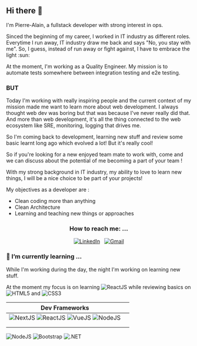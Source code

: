 ## Hi there 👋

I'm Pierre-Alain, a fullstack developer with strong interest in ops.

Sinced the beginning of my career, I worked in IT industry as different roles. Everytime I run away, IT industry draw me back and says "No, you stay with me". So, I guess, instead of run away or fight against, I have to embrace the light :sun:

At the moment, I'm working as a Quality Engineer. My mission is to automate tests somewhere between integration testing and e2e testing.

### BUT

Today I'm working with really inspiring people and the current context of my mission made me want to learn more about web development. I always thought web dev was boring but that was because I've never really did that. And more than web development, it's all the thing connected to the web ecosystem like SRE, monitoring, logging that drives me.

So I'm coming back to development, learning new stuff and review some basic learnt long ago which evolved a lot! But it's really cool!

So if you're looking for a new enjoyed team mate to work with, come and we can discuss about the potential of me becoming a part of your team ! 

With my strong background in IT industry, my ability to love to learn new things, I will be a nice choice to be part of your projects!

My objectives as a developer are : 
* Clean coding more than anything
* Clean Architecture
* Learning and teaching new things or approaches

<h3 align="center">How to reach me: ...</h3>
  <div align="center">
  <a href="https://www.linkedin.com/in/pierre-alain-dubrulle-b15735a3/"><img alt="LinkedIn" src="https://img.shields.io/badge/linkedin%20-%230077B5.svg?&style=flat&logo=linkedin&logoColor=white"/></a> &nbsp;
  <a href="mailto:pierrealain.dubrulle@gmail.com"><img alt="Gmail" src="https://img.shields.io/badge/Gmail-D14836?style=flat&logo=gmail&logoColor=white" /></a>
</div>

### 🌱 I’m currently learning ...

While I'm working during the day, the night I'm working on learning new stuff. 

At the moment my focus is on learning ![ReactJS](https://img.shields.io/badge/-ReactJS-05122A?style=flat&logo=react) while reviewing basics on ![HTML5](https://img.shields.io/badge/-html5-%23E34F26?style=flat&logo=html5&logoColor=white) and ![CSS3](https://img.shields.io/badge/-CSS3-%231572B6?style=flat&logo=css3&logoColor=white)


| Dev Frameworks  |   |
|---|---|
| ![NextJS](https://img.shields.io/badge/-next%20js-35495E?logo=nextdotjs&logoColor=white) ![ReactJS](https://img.shields.io/badge/-ReactJS-35495E?style=flat&logo=react) ![VueJS](https://img.shields.io/badge/-Vue%20js-35495E?&logo=vuedotjs&logoColor=4FC08D) ![NodeJS](https://img.shields.io/badge/-Node%20js-339933?logo=nodedotjs&logoColor=white) <br/> |   |  
|   |   |  
|   |   |  

![NodeJS](https://img.shields.io/badge/-Node%20js-339933?logo=nodedotjs&logoColor=white)
![Bootstrap](https://img.shields.io/badge/Bootstrap-563D7C?style=for-the-badge&logo=bootstrap&logoColor=white)
![.NET](https://img.shields.io/badge/.NET-512BD4?style=for-the-badge&logo=dotnet&logoColor=white)
